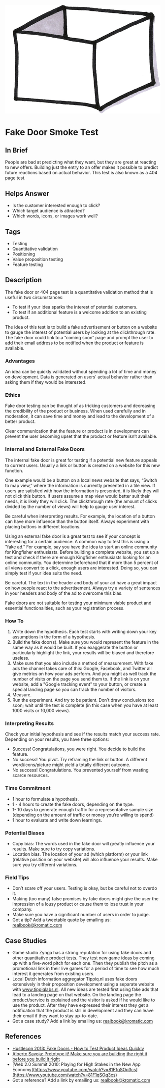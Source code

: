 ![](/assets/illustration-Box-NoLid-shaded.png)
# Fake Door Smoke Test

## In Brief

People are bad at predicting what they want, but they are great at reacting to new offers. Building just the entry to an offer makes it possible to predict future reactions based on actual behavior. This test is also known as a 404 page test.

## Helps Answer

* Is the customer interested enough to click?
* Which target audience is attracted?
* Which words, icons, or images work well?

## Tags

* Testing
* Quantitative validation
* Positioning
* Value proposition testing
* Feature testing

## Description

The fake door or 404 page test is a quantitative validation method that is useful in two circumstances:

* To test if your idea sparks the interest of potential customers.
* To test if an additional feature is a welcome addition to an existing product.  

The idea of this test is to build a fake advertisement or button on a website to gauge the interest of potential users by looking at the clickthrough rate. The fake door could link to a “coming soon” page and prompt the user to add their email address to be notified when the product or feature is available.

### Advantages

An idea can be quickly validated without spending a lot of time and money on development. Data is generated on users' actual behavior rather than asking them if they would be interested.

### Ethics

Fake door testing can be thought of as tricking customers and decreasing the credibility of the product or business. When used carefully and in moderation, it can save time and money and lead to the development of a better product.

Clear communication that the feature or product is in development can prevent the user becoming upset that the product or feature isn’t available.

### Internal and External Fake Doors

The internal fake door is great for testing if a potential new feature appeals to current users. Usually a link or button is created on a website for this new function.

One example would be a button on a local news website that says, “Switch to map view,” where the information is currently presented in a tile view. If users are satisfied with how the information is presented, it is likely they will not click this button. If users assume a map view would better suit their needs, it is likely they will click. The clickthrough rate \(the amount of clicks divided by the number of views\) will help to gauge user interest.

Be careful when interpreting results. For example, the location of a button can have more influence than the button itself. Always experiment with placing buttons in different locations.

Using an external fake door is a great test to see if your concept is interesting for a certain audience. A common way to test this is using a "fake ad." For example, say you have the idea to start an online community for Kingfisher enthusiasts. Before building a complete website, you set up a test and check if there are enough Kingfisher enthusiasts looking for an online community. You determine beforehand that if more than 5 percent of all views convert to a click, enough users are interested. Doing so, you can simply test if your idea suits the need.

Be careful. The text in the header and body of your ad have a great impact on how people react to the advertisement. Always try a variety of sentences in your headers and body of the ad to overcome this bias.

Fake doors are not suitable for testing your minimum viable product and essential functionalities, such as your registration process.

### How To

1. Write down the hypothesis. Each test starts with writing down your key assumptions in the form of a hypothesis.
2. Build the fake door\(s\). Make sure you would represent the feature in the same way as it would be built. If you exaggerate the button or particularly highlight the link, your results will be biased and therefore useless.  
3. Make sure that you also include a method of measurement. With fake ads the channel takes care of this: Google, Facebook, and Twitter all give metrics on how your ads perform. And you might as well track the number of visits on the page you send them to. If the link is on your website, add a "Google tracking event" to your button, or create a special landing page so you can track the number of visitors. 
4. Measure.
5. Run the experiment. And try to be patient. Don’t draw conclusions too soon; wait until the test is complete \(in this case when you have at least 1000 visits or 10,000 views\). 

### Interpreting Results

Check your initial hypothesis and see if the results match your success rate. Depending on your results, you have three options:

* Success! Congratulations, you were right. You decide to build the feature.
* No success! You pivot. Try reframing the link or button. A different word/icons/picture might yield a totally different outcome. 
* No success! Congratulations. You prevented yourself from wasting scarce resources.  

### Time Commitment

* 1 hour to formulate a hypothesis. 
* 1 - 4 hours to create the fake doors, depending on the type.
* 1- 10 days to generate enough traffic for a representative sample size \(depending on the amount of traffic or money you’re willing to spend\)
* 1 hour to evaluate and write down learnings. 

### Potential Biases

* Copy bias: The words used in the fake door will greatly influence your results. Make sure to try copy variations.
* Location bias. The location of your ad \(which platform\) or your link \(relative position on your website\) will also influence your results. Make sure you try different variations. 

### Field Tips

* Don’t scare off your users. Testing is okay, but be careful not to overdo it. 
* Making \(too many\) false promises by fake doors might give the user the impression of a lousy product or cause them to lose trust in your company. 
* Make sure you have a significant number of users in order to judge.
* Got a tip? Add a tweetable quote by emailing us: [realbook@kromatic.com](mailto:realbook@kromatic.com)

## Case Studies

* Game studio Zynga has a strong reputation for using fake doors and other quantitative product tests. They test new game ideas by coming up with a five-word pitch for each one. Then they publish the pitch as a promotional link in their live games for a period of time to see how much interest it generates from existing users.
* Local Dutch information aggregator Tippiq.nl uses fake doors extensively in their proposition development using a separate website with www.tippiqlabs.nl. All new ideas are tested first using fake ads that lead to a landing page on that website. On the landing page the product/service is explained and the visitor is asked if he would like to use the product. After they have expressed their interest they get a notification that the product is still in development and they can leave their email if they want to stay up-to-date.
* Got a case study? Add a link by emailing us: [realbook@kromatic.com](mailto:realbook@kromatic.com)

## References
* [Hustlecon 2013: Fake Doors - How to Test Product Ideas Quickly](http://www.slideshare.net/JessLee4/fake-doors-how-to-test-product-ideas-quickly-hustlecon-2013)
* [Alberto Savoia: Pretotype it! Make sure you are building the right it before you build it right](http://www.pretotyping.org)
* [Web 2.0 Summit 2010: Playing for High Stakes in the New App Economy](https://www.youtube.com/watch?v=81F1qSOq3cs](https://www.youtube.com/watch?v=81F1qSOq3cs)
* Got a reference? Add a link by emailing us: [realbook@kromatic.com](realbook@kromatic.com)



